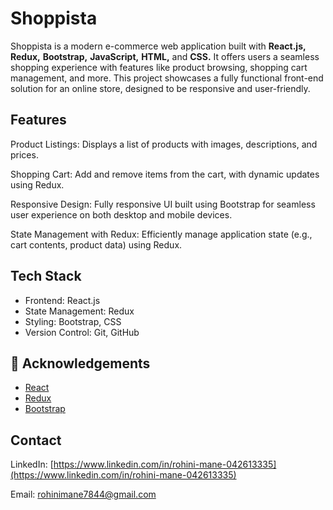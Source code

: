 # Shoppista 

Shoppista is a modern e-commerce web application built with **React.js,** **Redux,** **Bootstrap,** **JavaScript,** **HTML,** and **CSS.** It offers users a seamless shopping experience with features like product browsing, shopping cart management, and more. This project showcases a fully functional front-end solution for an online store, designed to be responsive and user-friendly.




## Features
Product Listings: Displays a list of products with images, descriptions, and prices.

Shopping Cart: Add and remove items from the cart, with dynamic updates using Redux.

Responsive Design: Fully responsive UI built using Bootstrap for seamless user experience on both desktop and mobile devices.

State Management with Redux: Efficiently manage application state (e.g., cart contents, product data) using Redux.

## Tech Stack
- Frontend: React.js
- State Management: Redux
- Styling: Bootstrap, CSS
- Version Control: Git, GitHub



## 📄 Acknowledgements
- [React](https://react.dev/)
- [Redux](https://redux-toolkit.js.org/)
- [Bootstrap](https://getbootstrap.com/)
  

## Contact

  LinkedIn: [https://www.linkedin.com/in/rohini-mane-042613335](https://www.linkedin.com/in/rohini-mane-042613335)
  
  Email: rohinimane7844@gmail.com
